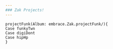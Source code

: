 ```yaml
---
### Zak Projects!
---
```

    projectFunk(Album: embrace.Zak.projectFunk/){
    Case funkyTwn
    Case digiDont
    Case hipHp
    }
 
